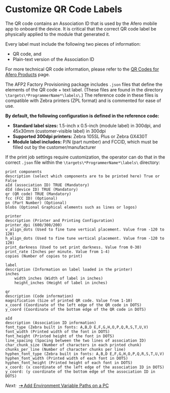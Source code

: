 # Customize QR Code Labels

The QR code contains an Association ID that is used by the Afero mobile app to onboard the device. It is critical that the correct QR code label be physically applied to the module that generated it.

Every label must include the following two pieces of information:

- QR code, and
- Plain-text version of the Association ID

For more technical QR code information, please refer to the [QR Codes for Afero Products](../QRCodes) page.

The AFP2 Factory Provisioning package includes `.json` files that define the elements of the QR code + text label. (These files are found in the directory `\targets\*ProgrammerName*\labels\`.) The reference code in these files is compatible with Zebra printers (ZPL format) and is commented for ease of use.

**By default, the following configuration is defined in the reference code:**

- **Standard label sizes:** 1.5-inch x 0.5-inch (module label) in 300dpi, and 45x30mm (customer-visible label) in 300dpi
- **Supported 300dpi printers:** Zebra 105SL Plus or Zebra GX430T
- **Module label includes:** P/N (part number) and FCCID, which must be filled out by the customer/manufacturer

If the print job settings require customization, the operator can do that in the correct `.json` file within the `\targets\*ProgrammerName*\labels\` directory:

```
print components
description (select which components are to be printed here) True or False
aId (association ID) TRUE (Mandatory)
dId (device ID) TRUE (Mandatory)
qr (QR code) TRUE (Mandatory)
fcc (FCC ID) (Optional)
pn (Part Number) (Optional)
blobs (Optional Graphical elements such as lines or logos)

printer
description (Printer and Printing Configuration)
printer_dpi (600/300/200)
v_align_dots (Used to fine tune vertical placement. Value from -120 to 120)
h_align_dots (Used to fine tune vertical placement. Value from -120 to 120)
print_darkness (Used to set print darkness. Value from 0-30)
print_rate (Inches per minute. Value from 1-4)
copies (Number of copies to print)

label
description (Information on label loaded in the printer)
inches
    width_inches (Width of label in inches)
    height_inches (Height of label in inches)

qr
description (Code information)
magnification (Size of printed QR code. Value from 1-10)
x_coord (Coordinate of the left edge of the QR code in DOTS)
y_coord (Coordinate of the bottom edge of the QR code in DOTS)

aId
description (Association ID information)
font_type (Zebra built in fonts: A,B,D E,F,G,H,O,P,Q,R,S,T,U,V)
font_width (Printed width of the font in DOTS)
font_height (Printed height of the font in DOTS)
line_spacing (Spacing between the two lines of association ID)
char_chunk_size (Number of characters in each printed chunk)
chunks_per_line (Number of character chunks per line)
hyphen_font_type (Zebra built in fonts: A,B,D E,F,G,H,O,P,Q,R,S,T,U,V)
hyphen_font_width (Printed width of each font in DOTS)
hyphen_font_height (Printed height of each font in DOTS)
x_coord: (x coordinate of the left edge of the association ID in DOTS)
y_coord: (y coordinate of the bottom edge of the association ID in DOTS)
```

 *Next:*&nbsp;&nbsp;[**&#8674;** Add Environment Variable Paths on a PC](../AddPath)